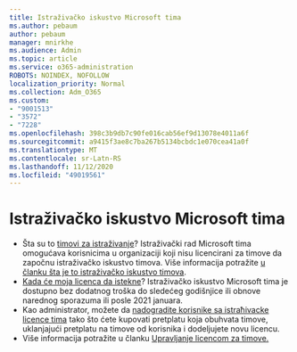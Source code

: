 ```yaml
---
title: Istraživačko iskustvo Microsoft tima
ms.author: pebaum
author: pebaum
manager: mnirkhe
ms.audience: Admin
ms.topic: article
ms.service: o365-administration
ROBOTS: NOINDEX, NOFOLLOW
localization_priority: Normal
ms.collection: Adm_O365
ms.custom:
- "9001513"
- "3572"
- "7228"
ms.openlocfilehash: 398c3b9db7c90fe016cab56ef9d13078e4011a6f
ms.sourcegitcommit: a9415f3ae8c7ba267b5134bcbdc1e070cea41a0f
ms.translationtype: MT
ms.contentlocale: sr-Latn-RS
ms.lasthandoff: 11/12/2020
ms.locfileid: "49019561"
---
```

# <a name="microsoft-teams-exploratory-experience"></a>Istraživačko iskustvo Microsoft tima

- Šta su to [timovi za istraživanje](https://docs.microsoft.com/microsoftteams/teams-exploratory)? Istraživački rad Microsoft tima omogućava korisnicima u organizaciji koji nisu licencirani za timove da započnu istraživačko iskustvo timova. Više informacija potražite [u članku šta je to istraživačko iskustvo timova](https://docs.microsoft.com/microsoftteams/teams-exploratory#whats-in-the-teams-exploratory-experience).
- [Kada će moja licenca da istekne](https://docs.microsoft.com/microsoftteams/teams-exploratory#how-long-does-the-teams-exploratory-experience-last)? Istraživačko iskustvo Microsoft tima je dostupno bez dodatnog troška do sledećeg godišnjice ili obnove narednog sporazuma ili posle 2021 januara.
- Kao administrator, možete da [nadogradite korisnike sa istraћivacke licence tima](https://docs.microsoft.com/microsoftteams/teams-exploratory#upgrade-users-from-the-teams-exploratory-license) tako što ćete kupovati pretplatu koja obuhvata timove, uklanjajući pretplatu na timove od korisnika i dodeljujete novu licencu.
- Više informacija potražite u članku [Upravljanje licencom za timove.](https://docs.microsoft.com/microsoftteams/teams-exploratory)